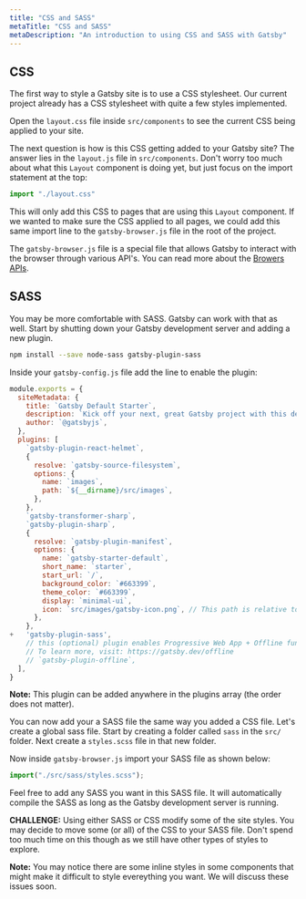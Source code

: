 ```yaml
---
title: "CSS and SASS"
metaTitle: "CSS and SASS"
metaDescription: "An introduction to using CSS and SASS with Gatsby"
---
```


## CSS

The first way to style a Gatsby site is to use a CSS stylesheet. Our current
project already has a CSS stylesheet with quite a few styles implemented.

Open the `layout.css` file inside `src/components` to see the current CSS being
applied to your site.

The next question is how is this CSS getting added to your Gatsby site? The
answer lies in the `layout.js` file in `src/components`. Don't worry too much
about what this `Layout` component is doing yet, but just focus on the import
statement at the top:

```javascript
import "./layout.css"
```

This will only add this CSS to pages that are using this `Layout` component. If
we wanted to make sure the CSS applied to all pages, we could add this same
import line to the `gatsby-browser.js` file in the root of the project.

The `gatsby-browser.js` file is a special file that allows Gatsby to interact with
the browser through various API's. You can read more about the
[Browers APIs](https://www.gatsbyjs.org/docs/browser-apis/).

## SASS

You may be more comfortable with SASS. Gatsby can work with that as well.
Start by shutting down your Gatsby development server and adding a new plugin.

```bash
npm install --save node-sass gatsby-plugin-sass
```

Inside your `gatsby-config.js` file add the line to enable the plugin:

```javascript
module.exports = {
  siteMetadata: {
    title: `Gatsby Default Starter`,
    description: `Kick off your next, great Gatsby project with this default starter. This barebones starter ships with the main Gatsby configuration files you might need.`,
    author: `@gatsbyjs`,
  },
  plugins: [
    `gatsby-plugin-react-helmet`,
    {
      resolve: `gatsby-source-filesystem`,
      options: {
        name: `images`,
        path: `${__dirname}/src/images`,
      },
    },
    `gatsby-transformer-sharp`,
    `gatsby-plugin-sharp`,
    {
      resolve: `gatsby-plugin-manifest`,
      options: {
        name: `gatsby-starter-default`,
        short_name: `starter`,
        start_url: `/`,
        background_color: `#663399`,
        theme_color: `#663399`,
        display: `minimal-ui`,
        icon: `src/images/gatsby-icon.png`, // This path is relative to the root of the site.
      },
    },
+   'gatsby-plugin-sass',
    // this (optional) plugin enables Progressive Web App + Offline functionality
    // To learn more, visit: https://gatsby.dev/offline
    // `gatsby-plugin-offline`,
  ],
}
```

**Note:** This plugin can be added anywhere in the plugins array
(the order does not matter).

You can now add your a SASS file the same way you added a CSS file. Let's create
a global sass file. Start by creating a folder called `sass` in the
`src/` folder. Next create a `styles.scss` file in that new folder.

Now inside `gatsby-browser.js` import your SASS file as shown below:

```javascript
import("./src/sass/styles.scss");
```

Feel free to add any SASS you want in this SASS file. It will automatically
compile the SASS as long as the Gatsby development server is running.

**CHALLENGE:** Using either SASS or CSS modify some of the site styles. You may
decide to move some (or all) of the CSS to your SASS file. Don't spend too much
time on this though as we still have other types of styles to explore.

**Note:** You may notice there are some inline styles in some components that
might make it difficult to style evereything you want. We will discuss these
issues soon.
